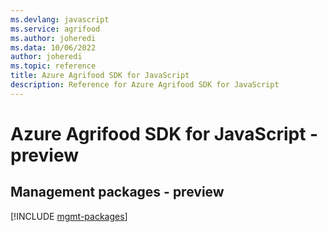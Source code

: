 ```yaml
---
ms.devlang: javascript
ms.service: agrifood
ms.author: joheredi
ms.data: 10/06/2022
author: joheredi
ms.topic: reference
title: Azure Agrifood SDK for JavaScript
description: Reference for Azure Agrifood SDK for JavaScript
---
```

# Azure Agrifood SDK for JavaScript - preview

## Management packages - preview
[!INCLUDE [mgmt-packages](agrifood-mgmt-index.md)]